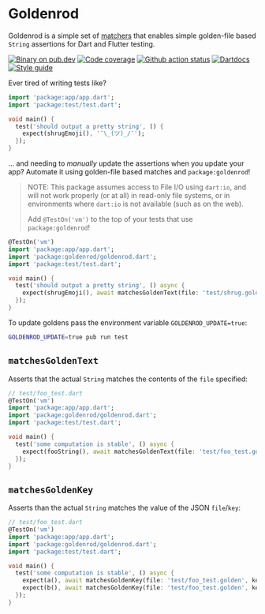 # Goldenrod

Goldenrod is a simple set of [matchers][] that enables simple golden-file based
`String` assertions for Dart and Flutter testing.

[![Binary on pub.dev][pub_img]][pub_url]
[![Code coverage][cov_img]][cov_url]
[![Github action status][gha_img]][gha_url]
[![Dartdocs][doc_img]][doc_url]
[![Style guide][sty_img]][sty_url]

[pub_url]: https://pub.dartlang.org/packages/goldenrod
[pub_img]: https://img.shields.io/pub/v/goldenrod.svg
[gha_url]: https://github.com/matanlurey/goldenrod.dart/actions
[gha_img]: https://github.com/matanlurey/goldenrod.dart/workflows/Dart/badge.svg
[cov_url]: https://codecov.io/gh/matanlurey/goldenrod.dart
[cov_img]: https://codecov.io/gh/matanlurey/goldenrod.dart/branch/master/graph/badge.svg
[doc_url]: https://www.dartdocs.org/documentation/goldenrod/latest
[doc_img]: https://img.shields.io/badge/Documentation-goldenrod-blue.svg
[sty_url]: https://pub.dev/packages/pedantic
[sty_img]: https://img.shields.io/badge/style-pedantic-40c4ff.svg

Ever tired of writing tests like?

```dart
import 'package:app/app.dart';
import 'package:test/test.dart';

void main() {
  test('should output a pretty string', () {
    expect(shrugEmoji(), '¯\_(ツ)_/¯');
  });
}
```

... and needing to _manually_ update the assertions when you update your app?
Automate it using golden-file based matches and `package:goldenrod`!

> NOTE: This package assumes access to File I/O using `dart:io`, and will not
> work properly (or at all) in read-only file systems, or in environments where
> `dart:io` is not available (such as on the web).
>
> Add `@TestOn('vm')` to the top of your tests that use `package:goldenrod`!

```dart
@TestOn('vm')
import 'package:app/app.dart';
import 'package:goldenrod/goldenrod.dart';
import 'package:test/test.dart';

void main() {
  test('should output a pretty string', () async {
    expect(shrugEmoji(), await matchesGoldenText(file: 'test/shrug.golden'));
  });
}
```

To update goldens pass the environment variable `GOLDENROD_UPDATE=true`:

```bash
GOLDENROD_UPDATE=true pub run test
```

## `matchesGoldenText`

Asserts that the actual `String` matches the contents of the `file` specified:

```dart
// test/foo_test.dart
@TestOn('vm')
import 'package:app/app.dart';
import 'package:goldenrod/goldenrod.dart';
import 'package:test/test.dart';

void main() {
  test('some computation is stable', () async {
    expect(fooString(), await matchesGoldenText(file: 'test/foo_test.golden'));
  });
}
```

[matchers]: https://pub.dev/documentation/matcher/latest/matcher/matcher-library.html

## `matchesGoldenKey`

Asserts than the actual `String` matches the value of the JSON `file`/`key`:

```dart
// test/foo_test.dart
@TestOn('vm')
import 'package:app/app.dart';
import 'package:goldenrod/goldenrod.dart';
import 'package:test/test.dart';

void main() {
  test('some computation is stable', () async {
    expect(a(), await matchesGoldenKey(file: 'test/foo_test.golden', key: 'a'));
    expect(b(), await matchesGoldenKey(file: 'test/foo_test.golden', key: 'b'));
  });
}
```
